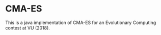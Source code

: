 # CMA-ES

This is a java implementation of CMA-ES for an Evolutionary Computing contest at VU (2018).

